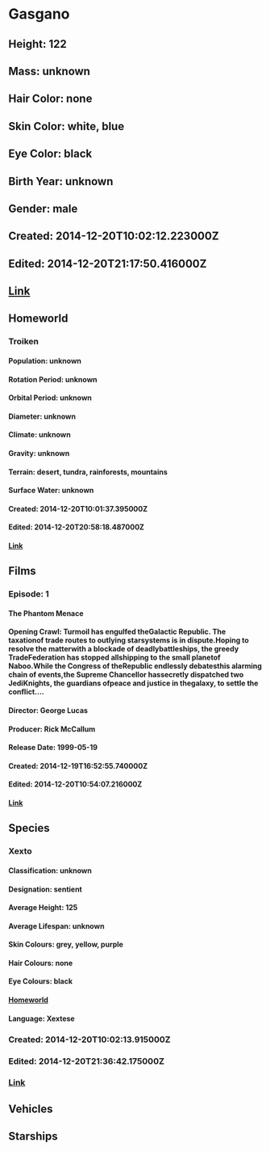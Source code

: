 # Gasgano
## Height: 122
## Mass: unknown
## Hair Color: none
## Skin Color: white, blue
## Eye Color: black
## Birth Year: unknown
## Gender: male
## Created: 2014-12-20T10:02:12.223000Z
## Edited: 2014-12-20T21:17:50.416000Z
## [Link](https://swapi.dev/api/people/49/)
## Homeworld
### Troiken
#### Population: unknown
#### Rotation Period: unknown
#### Orbital Period: unknown
#### Diameter: unknown
#### Climate: unknown
#### Gravity: unknown
#### Terrain: desert, tundra, rainforests, mountains
#### Surface Water: unknown
#### Created: 2014-12-20T10:01:37.395000Z
#### Edited: 2014-12-20T20:58:18.487000Z
#### [Link](https://swapi.dev/api/planets/40/)
## Films
### Episode: 1
#### The Phantom Menace
#### Opening Crawl: Turmoil has engulfed theGalactic Republic. The taxationof trade routes to outlying starsystems is in dispute.Hoping to resolve the matterwith a blockade of deadlybattleships, the greedy TradeFederation has stopped allshipping to the small planetof Naboo.While the Congress of theRepublic endlessly debatesthis alarming chain of events,the Supreme Chancellor hassecretly dispatched two JediKnights, the guardians ofpeace and justice in thegalaxy, to settle the conflict....
#### Director: George Lucas
#### Producer: Rick McCallum
#### Release Date: 1999-05-19
#### Created: 2014-12-19T16:52:55.740000Z
#### Edited: 2014-12-20T10:54:07.216000Z
#### [Link](https://swapi.dev/api/films/4/)
## Species
### Xexto
#### Classification: unknown
#### Designation: sentient
#### Average Height: 125
#### Average Lifespan: unknown
#### Skin Colours: grey, yellow, purple
#### Hair Colours: none
#### Eye Colours: black
#### [Homeworld](https://swapi.dev/api/planets/40/)
#### Language: Xextese
### Created: 2014-12-20T10:02:13.915000Z
### Edited: 2014-12-20T21:36:42.175000Z
### [Link](https://swapi.dev/api/species/18/)
## Vehicles
## Starships
